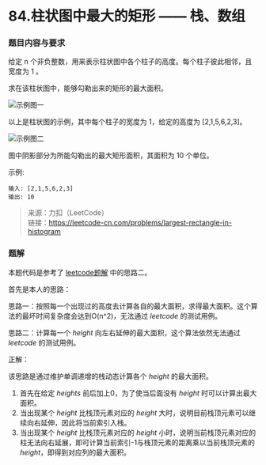 # 84.柱状图中最大的矩形 —— 栈、数组

### 题目内容与要求

给定 n 个非负整数，用来表示柱状图中各个柱子的高度。每个柱子彼此相邻，且宽度为 1 。

求在该柱状图中，能够勾勒出来的矩形的最大面积。

![示例图一](https://assets.leetcode-cn.com/aliyun-lc-upload/uploads/2018/10/12/histogram.png)

以上是柱状图的示例，其中每个柱子的宽度为 1，给定的高度为 [2,1,5,6,2,3]。

![示例图二](https://assets.leetcode-cn.com/aliyun-lc-upload/uploads/2018/10/12/histogram_area.png)

图中阴影部分为所能勾勒出的最大矩形面积，其面积为 10 个单位。

示例:

```
输入: [2,1,5,6,2,3]
输出: 10
```

> 来源：力扣（LeetCode）\
链接：https://leetcode-cn.com/problems/largest-rectangle-in-histogram

### 题解

本题代码是参考了 [leetcode题解](https://leetcode-cn.com/problems/largest-rectangle-in-histogram/solution/zhao-liang-bian-di-yi-ge-xiao-yu-ta-de-zhi-by-powc/) 中的思路二。

首先是本人的思路：

思路一：按照每一个出现过的高度去计算各自的最大面积，求得最大面积。这个算法的最坏时间复杂度会达到O(n^2)，无法通过 _leetcode_ 的测试用例。

思路二：计算每一个 _height_ 向左右延伸的最大面积，这个算法依然无法通过 _leetcode_ 的测试用例。

正解：

该思路是通过维护单调递增的栈动态计算各个 _height_ 的最大面积。

1. 首先在给定 _heights_ 前后加上0，为了使当后面没有 _height_ 时可以计算出最大面积。
2. 当出现某个 _height_ 比栈顶元素对应的 _height_ 大时，说明目前栈顶元素可以继续向右延伸，因此将当前索引入栈。
3. 当出现某个 _height_ 比栈顶元素对应的 _height_ 小时，说明当前栈顶元素对应的柱无法向右延展，即可计算当前索引-1与栈顶元素的距离乘以当前栈顶元素的 _height_，即得到对应列的最大面积。
